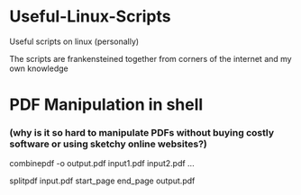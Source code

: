 # Useful-Linux-Scripts
Useful scripts on linux (personally)

The scripts are frankensteined together from corners of the internet and my own knowledge

# PDF Manipulation in shell
### (why is it so hard to manipulate PDFs without buying costly software or using sketchy online websites?)
combinepdf -o output.pdf input1.pdf input2.pdf ...

splitpdf input.pdf start_page end_page output.pdf
